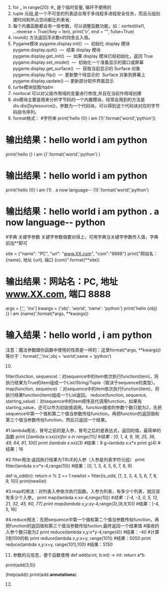 1. for _ in range(20): #_ 是个临时变量, 循环不使用的
2. tuple 元组,是一个不可变的列表适合用于多线程多进程安全任务，而且元组创建时间和所占空间都比列表省;
3. 每个内置函数都会有一些参数，可以调整函数功能，如：sorted(list1, ...reverse = True//key = len), print('\r', end = "", fulse=True)
4. round() 方法返回浮点数x的四舍五入值。
5. Pygame模块 
  pygame.display.init()  —  初始化 display 模块
  pygame.display.quit()  —  结束 display 模块
  pygame.display.get_init()  —  如果 display 模块已经初始化，返回 True
  pygame.display.set_mode()  —  初始化一个准备显示的窗口或屏幕
  pygame.display.get_surface()  —  获取当前显示的 Surface 对象
  pygame.display.flip()  —  更新整个待显示的  Surface 对象到屏幕上
  pygame.display.update()  —  更新部分软件界面显示
6. turtle模块绘图/tqdm
7. nonlocal 可以对父级作用域的变量进行修改,并且在当前作用域创建
8. dis模块主要是用来分析字节码的一个内置模块，经常会用到的方法是dis.dis([bytesource])，参数为一个代码块，可以得到这个代码块对应的字节码指令序列。
9. format格式：
#字符串
print('hello {0} i am {1}'.format('world','python'))   
# 输出结果：hello world i am python

print('hello {} i am {}'.format('world','python') )
# 输出结果：hello world i am python

print('hello {0} i am {1} . a now language-- {1}'.format('world','python')
# 输出结果：hello world i am python . a now language-- python

#字典
关键字参数
关键字参数值要对得上，可用字典当关键字参数传入值，字典前加**即可

site = {"name": "PC", "url": "www.XX.com", "com":"8888"}
print("网站名：{name}, 地址 {url}, 端口 {com}".format(**site))
# 输出结果：网站名：PC, 地址 www.XX.com, 端口 8888

args = [',', 'inx']
kwargs = {'obj': 'world', 'name': 'python'}
print('hello {obj} {} i am {name}'.format(*args, **kwargs))
# 输入结果：hello world , i am python

注意：魔法参数跟你函数中使用的性质是一样的：这里format(*args, **kwargs)) 等价于：format(‘,’,’inx’,obj = ‘world’,name = ‘python’)

10. 
filter(function, sequence)：对sequence中的item依次执行function(item)，将执行结果为True的item组成一个List/String/Tuple（取决于sequence的类型）。
map(function, sequence) ：对sequence中的item依次执行function(item)，将执行结果function(item)组成一个List返回。
reduce(function, sequence, starting_value)：对sequence中的item顺序迭代调用function，如果有starting_value，还可以作为初始值调用。function接收的参数个数只能为2，先把sequence中第一个值和第二个值当参数传给function，再把function的返回值和第三个值当参数传给function，然后只返回一个结果。

#1.lambda用法，冒号之前的是入参，冒号之后的是表达式，返回的值，最简单的函数
print [(lambda x:x*x)(x)for x in range(11)]
#结果：[0, 1, 4, 9, 16, 25, 36, 49, 64, 81, 100]
print (lambda x:x*x)(3)
#结果：9
g=lambda x:x*x
print g(4)
#结果：16

#2.filter用法:返回执行结果为TRUE的入参（入参是列表字符元组）
print filter(lambda x:x*x-4,range(10))
#结果：[0, 1, 3, 4, 5, 6, 7, 8, 9]

def is_odd(n):
    return n % 2 == 1 
newlist = filter(is_odd, [1, 2, 3, 4, 5, 6, 7, 8, 9, 10])
print(newlist)


#3.map的用法：对列表入参依次执行函数。入参为列表，有多少个列表，就应该有多少个入参。
print map(lambda x:x*x-4,range(10))
#结果：[-4, -3, 0, 5, 12, 21, 32, 45, 60, 77]
print map(lambda x,y:x*y-4,range(3),[8,9,10])
#结果：[-4, 5, 16]

#4.reduce用法：先把sequence中第一个值和第二个值当参数传给function，再把function的返回值和第三个值当参数传给fuction,最终返回一个结果值
#接收的入参个数只能为2
print reduce(lambda x,y:x*y-4,range(4))
#结果：-40
#计算0到100的和
print reduce(lambda x,y:x+y, range(101))
#结果：5050
print reduce(lambda x,y:x+y, range(101),100)
#结果：5150

11. 参数的元信息，便于函数使用
def add(a:int, b:int) -> int:
	return a*b

print(add(3,5))

(help(add))
print(add.__annotations__)

12. 
